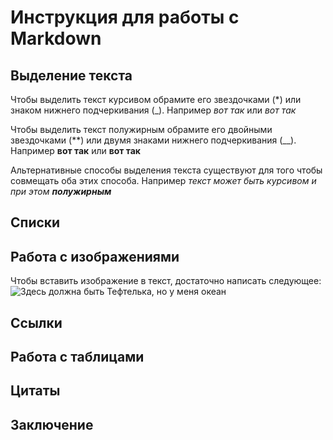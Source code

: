 # Инструкция для работы с Markdown

## Выделение текста

Чтобы выделить текст курсивом обрамите его звездочками (*) или знаком нижнего подчеркивания (_). Например *вот так* или _вот так_

Чтобы выделить текст полужирным обрамите его двойными звездочками (**) или двумя знаками нижнего подчеркивания (__). Например **вот так** или __вот так__

Альтернативные способы выделения текста существуют для того чтобы совмещать оба этих способа. Например *текст может быть курсивом и при этом __полужирным__*

## Списки

## Работа с изображениями

Чтобы вставить изображение в текст, достаточно написать следующее:
![Здесь должна быть Тефтелька, но у меня океан](ocean.jpg)

## Ссылки

## Работа с таблицами

## Цитаты

## Заключение